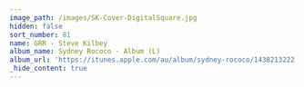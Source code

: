 ```yaml
---
image_path: /images/SK-Cover-DigitalSquare.jpg
hidden: false
sort_number: 81
name: GRR - Steve Kilbey
album_name: Sydney Rococo - Album (L)
album_url: 'https://itunes.apple.com/au/album/sydney-rococo/1438213222'
_hide_content: true
---
```


